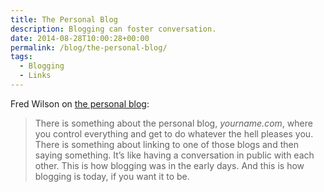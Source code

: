 ```yaml
---
title: The Personal Blog
description: Blogging can foster conversation.
date: 2014-08-28T10:00:28+00:00
permalink: /blog/the-personal-blog/
tags:
  - Blogging
  - Links
---
```


Fred Wilson on [the personal blog](http://avc.com/2014/08/the-personal-blog/):

> There is something about the personal blog, <em>yourname.com</em>, where you control everything and get to do whatever the hell pleases you. There is something about linking to one of those blogs and then saying something. It’s like having a conversation in public with each other. This is how blogging was in the early days. And this is how blogging is today, if you want it to be.